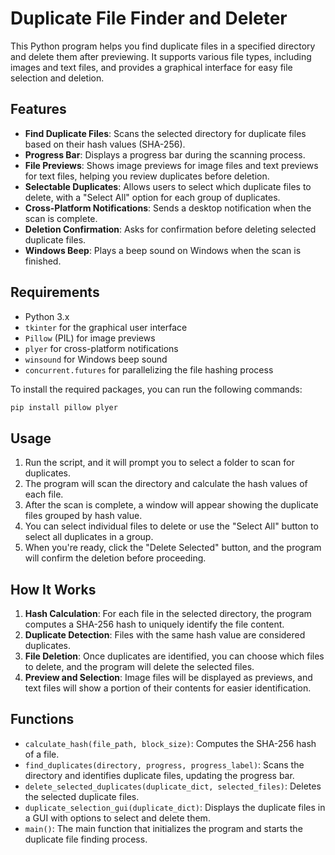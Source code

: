 # Duplicate File Finder and Deleter

This Python program helps you find duplicate files in a specified directory and delete them after previewing. It supports various file types, including images and text files, and provides a graphical interface for easy file selection and deletion.

## Features

- **Find Duplicate Files**: Scans the selected directory for duplicate files based on their hash values (SHA-256).
- **Progress Bar**: Displays a progress bar during the scanning process.
- **File Previews**: Shows image previews for image files and text previews for text files, helping you review duplicates before deletion.
- **Selectable Duplicates**: Allows users to select which duplicate files to delete, with a "Select All" option for each group of duplicates.
- **Cross-Platform Notifications**: Sends a desktop notification when the scan is complete.
- **Deletion Confirmation**: Asks for confirmation before deleting selected duplicate files.
- **Windows Beep**: Plays a beep sound on Windows when the scan is finished.

## Requirements

- Python 3.x
- `tkinter` for the graphical user interface
- `Pillow` (PIL) for image previews
- `plyer` for cross-platform notifications
- `winsound` for Windows beep sound
- `concurrent.futures` for parallelizing the file hashing process

To install the required packages, you can run the following commands:

```bash
pip install pillow plyer
```

## Usage

1. Run the script, and it will prompt you to select a folder to scan for duplicates.
2. The program will scan the directory and calculate the hash values of each file.
3. After the scan is complete, a window will appear showing the duplicate files grouped by hash value.
4. You can select individual files to delete or use the "Select All" button to select all duplicates in a group.
5. When you're ready, click the "Delete Selected" button, and the program will confirm the deletion before proceeding.

## How It Works

1. **Hash Calculation**: For each file in the selected directory, the program computes a SHA-256 hash to uniquely identify the file content.
2. **Duplicate Detection**: Files with the same hash value are considered duplicates.
3. **File Deletion**: Once duplicates are identified, you can choose which files to delete, and the program will delete the selected files.
4. **Preview and Selection**: Image files will be displayed as previews, and text files will show a portion of their contents for easier identification.

## Functions

- `calculate_hash(file_path, block_size)`: Computes the SHA-256 hash of a file.
- `find_duplicates(directory, progress, progress_label)`: Scans the directory and identifies duplicate files, updating the progress bar.
- `delete_selected_duplicates(duplicate_dict, selected_files)`: Deletes the selected duplicate files.
- `duplicate_selection_gui(duplicate_dict)`: Displays the duplicate files in a GUI with options to select and delete them.
- `main()`: The main function that initializes the program and starts the duplicate file finding process.
